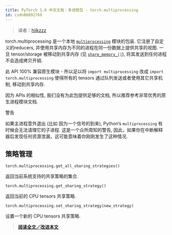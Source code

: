 ```yaml
---
title: PyTorch 1.0 中文文档：多进程包 - torch.multiprocessing
id: csdn86892769
---
```


> 译者：[hijkzzz](https://github.com/hijkzzz)

torch.multiprocessing 是一个本地 [`multiprocessing`](https://docs.python.org/3/library/multiprocessing.html#module-multiprocessing "(in Python v3.7)") 模块的包装. 它注册了自定义的reducers, 并使用共享内存为不同的进程在同一份数据上提供共享的视图. 一旦 tensor/storage 被移动到共享内存 (见 [`share_memory_()`](tensors.html#torch.Tensor.share_memory_ "torch.Tensor.share_memory_")), 将其发送到任何进程不会造成拷贝开销.

此 API 100% 兼容原生模块 - 所以足以将 `import multiprocessing` 改成 `import torch.multiprocessing` 使得所有的 tensors 通过队列发送或者使用其它共享机制, 移动到共享内存.

因为 APIs 的相似性, 我们没有为此包提供足够的文档, 所以推荐参考非常优秀的原生进程模块文档.

警告

如果主进程意外退出 (比如 因为一个信号的到来), Python’s `multiprocessing` 有时候会无法请理它的子进程. 这是一个众所周知的警告, 因此，如果你在中断解释器后发现任何资源泄漏，这可能意味着你刚刚发生了这种情况.

## 策略管理

```
torch.multiprocessing.get_all_sharing_strategies() 
```

返回当前系统支持的共享策略的集合.

```
torch.multiprocessing.get_sharing_strategy() 
```

返回当前的 CPU tensors 共享策略.

```
torch.multiprocessing.set_sharing_strategy(new_strategy) 
```

设置一个新的 CPU tensors 共享策略.

> [**阅读全文／改进本文**](https://github.com/apachecn/pytorch-doc-zh/blob/master/docs/1.0/multiprocessing.md)